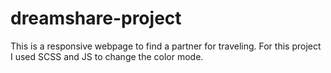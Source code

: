 # dreamshare-project
This is a responsive webpage to find a partner for traveling. For this project I used SCSS and JS to change the color mode.
